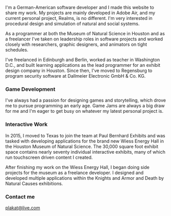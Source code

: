 I'm a German-American software developer and I made this website to share my work. My projects are mainly developed in Adobe Air, and my current personal project, Realms, is no different. I'm very interested in procedural design and simulation of natural and social systems.

As a programmer at both the Museum of Natural Science in Houston and as a freelancer I've taken on leadership roles in software projects and worked closely with researchers, graphic designers, and animators on tight schedules.

I've freelanced in Edinburgh and Berlin, worked as teacher in Washington D.C., and built learning applications as the lead programmer for an exhibit design company in Houston. Since then, I've moved to Regensburg to program security software at Dallmeier Electronic GmbH & Co. KG.

### Game Development

I've always had a passion for designing games and storytelling, which drove me to pursue programming an early age. Game Jams are always a big draw for me and I'm eager to get busy on whatever my latest personal project is.

### Interactive Work

In 2015, I moved to Texas to join the team at Paul Bernhard Exhibits and was tasked with developing applications for the brand new Wiess Energy Hall in the Houston Museum of Natural Science. The 30,000 square foot exhibit space contains nearly seventy individual interactive exhibits, many of which run touchscreen driven content I created.

After finishing my work on the Wiess Energy Hall, I began doing side projects for the museum as a freelance developer. I designed and developed multiple applications within the Knights and Armor and Death by Natural Causes exhibitions.

### Contact me

[plakat@live.com](mailto:plakat@live.com)
